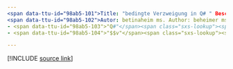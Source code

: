 ```yaml
---
<span data-ttu-id="98ab5-101">Title: "bedingte Verzweigung in Q# " Beschreibung: Informationen zur bedingten Verzweigung und der if-Anweisung in der Q# Programmiersprache.</span><span class="sxs-lookup"><span data-stu-id="98ab5-101">title: "Conditional branching in Q#" description: Learn about conditional branching and the 'if' statement in the Q# programming language.</span></span>
<span data-ttu-id="98ab5-102">Autor: betinaheim ms. Author: beheimer ms. Date: 10/07/2020 ms. Topic: Referenz-UID: Microsoft. Quantum. qsharp. conditionalbranching NO-LOC:</span><span class="sxs-lookup"><span data-stu-id="98ab5-102">author: bettinaheim ms.author: beheim ms.date: 10/07/2020 ms.topic: reference uid: microsoft.quantum.qsharp.conditionalbranching no-loc:</span></span>
- <span data-ttu-id="98ab5-103">"Q#"</span><span class="sxs-lookup"><span data-stu-id="98ab5-103">"Q#"</span></span>
- <span data-ttu-id="98ab5-104">"$$v"</span><span class="sxs-lookup"><span data-stu-id="98ab5-104">"$$v"</span></span>

---
```


<!---
# Conditional branching in Q#
-->

[!INCLUDE [source link](~/includes/qsharp-language/Specifications/Language/2_Statements/ConditionalBranching.md)]


